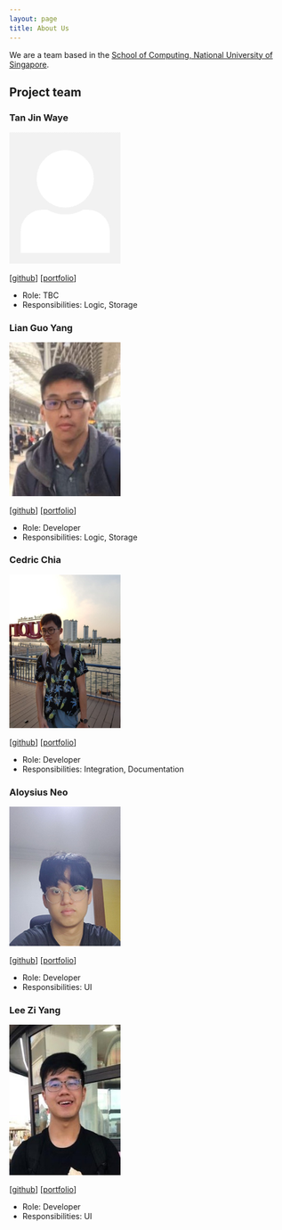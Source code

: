 ```yaml
---
layout: page
title: About Us
---
```


We are a team based in the [School of Computing, National University of Singapore](http://www.comp.nus.edu.sg).

## Project team

### Tan Jin Waye

<img src="images/tan-jin-waye.png" width="200px">

[[github](https://github.com/Tan-Jin-Waye)]
[[portfolio](team/tan-jin-waye.md)]

* Role: TBC
* Responsibilities: Logic, Storage

### Lian Guo Yang

<img src="images/lianguoyang.png" width="200px">

[[github](http://github.com/LianGuoYang)]
[[portfolio](team/lianguoyang.md)]

* Role: Developer
* Responsibilities: Logic, Storage

### Cedric Chia

<img src="images/cedricchia123.png" width="200px">

[[github](http://github.com/CedricChia123)]
[[portfolio](team/cedricchia123.md)]

* Role: Developer
* Responsibilities: Integration, Documentation

### Aloysius Neo

<img src="images/aloynz.png" width="200px">

[[github](http://github.com/Aloynz)]
[[portfolio](team/aloynz.md)]

* Role: Developer
* Responsibilities: UI

### Lee Zi Yang

<img src="images/zylee348.png" width="200px">

[[github](http://github.com/zylee348)]
[[portfolio](team/zylee348.md)]

* Role: Developer
* Responsibilities: UI
